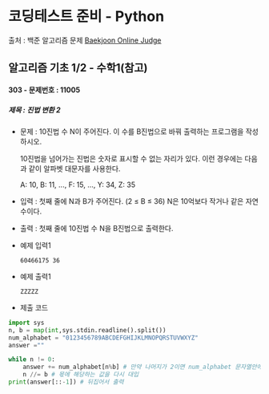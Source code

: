 # 코딩테스트 준비 - Python



출처 : 백준 알고리즘 문제 [Baekjoon Online Judge](https://www.acmicpc.net/)



## 알고리즘 기초 1/2 - 수학1(참고)



#### 303 -  문제번호 : 11005

 ##### 제목 : 진법 변환 2

- 문제 :  10진법 수 N이 주어진다. 이 수를 B진법으로 바꿔 출력하는 프로그램을 작성하시오.

  10진법을 넘어가는 진법은 숫자로 표시할 수 없는 자리가 있다. 이런 경우에는 다음과 같이 알파벳 대문자를 사용한다.

  A: 10, B: 11, ..., F: 15, ..., Y: 34, Z: 35

- 입력 : 첫째 줄에 N과 B가 주어진다. (2 ≤ B ≤ 36) N은 10억보다 작거나 같은 자연수이다.

- 출력 : 첫째 줄에 10진법 수 N을 B진법으로 출력한다.

- 예제 입력1

  ```
  60466175 36
  ```

- 예제 출력1

  ```
  ZZZZZ
  ```

- 제출 코드

```python
import sys
n, b = map(int,sys.stdin.readline().split())
num_alphabet = "0123456789ABCDEFGHIJKLMNOPQRSTUVWXYZ"
answer =""

while n != 0:
    answer += num_alphabet[n%b] # 만약 나머지가 2이면 num_alphabet 문자열안에서 인덱스 2에 해당하는 문자 반환
    n //= b # 몫에 해당하는 값을 다시 대입
print(answer[::-1]) # 뒤집어서 출력
```

